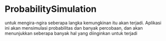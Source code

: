 # ProbabilitySimulation
untuk mengira-ngira seberapa langka kemungkinan itu akan terjadi.
Aplikasi ini akan mensimulasi probabilitas dan banyak percobaan, dan akan menunjukkan seberapa banyak hal yang diinginkan untuk terjadi
